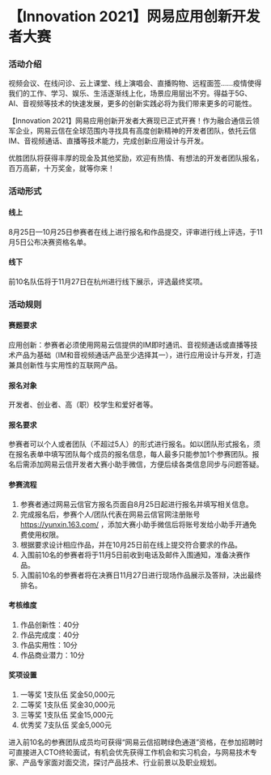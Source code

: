 # 【Innovation 2021】网易应用创新开发者大赛

### 活动介绍
视频会议、在线问诊、云上课堂、线上演唱会、直播购物、远程面签……疫情使得我们的工作、学习、娱乐、生活逐渐线上化，场景应用层出不穷。得益于5G、AI、音视频等技术的快速发展，更多的创新实践必将为我们带来更多的可能性。
 
【Innovation 2021】网易应用创新开发者大赛现已正式开赛！作为融合通信云领军企业，网易云信在全球范围内寻找具有高度创新精神的开发者团队，依托云信IM、音视频通话、直播等技术能力，完成创新应用设计与开发。
 
优胜团队将获得丰厚的现金及其他奖励，欢迎有热情、有想法的开发者团队报名，百万高薪，十万奖金，就等你来！ 


### 活动形式
#### 线上
8月25日—10月25日参赛者在线上进行报名和作品提交，评审进行线上评选，于11月5日公布决赛资格名单。
#### 线下
前10名队伍将于11月27日在杭州进行线下展示，评选最终奖项。


### 活动规则

#### 赛题要求
应用创新：参赛者必须使用网易云信提供的IM即时通讯、音视频通话或直播等技术产品为基础（IM和音视频通话产品至少选择其一），进行应用设计与开发，打造兼具创新性与实用性的互联网产品。

#### 报名对象
开发者、创业者、高（职）校学生和爱好者等。

#### 报名要求
参赛者可以个人或者团队（不超过5人）的形式进行报名。如以团队形式报名，须在报名表单中填写团队每个成员的报名信息，每人最多只能参加1个参赛团队。报名后需添加网易云信开发者大赛小助手微信，方便后续各类信息同步与问题答疑。

#### 参赛流程

1.  参赛者通过网易云信官方报名页面自8月25日起进行报名并填写相关信息。
2.  完成报名后，参赛个人/团队代表在网易云信官网注册账号 https://yunxin.163.com/ ，添加大赛小助手微信后将账号发给小助手开通免费使用权限。
3.  根据要求设计相应作品，并在10月25日前在线上提交符合要求的作品。
4.  入围前10名的参赛者将于11月5日前收到电话及邮件入围通知，准备决赛作品。
5.  入围前10名的参赛者将在决赛日11月27日进行现场作品展示及答辩，决出最终排名。

#### 考核维度
1. 作品创新性：40分
2. 作品完成度：40分
3. 作品实用性：10分
4. 作品商业潜力：10分

#### 奖项设置

1. 一等奖 1支队伍 奖金50,000元  
2. 二等奖 1支队伍 奖金30,000元  
3. 三等奖 1支队伍 奖金15,000元  
4. 优秀奖 7支队伍 奖金5,000元  

进入前10名的参赛团队成员均可获得“网易云信招聘绿色通道”资格，在参加招聘时可直接进入CTO终轮面试，有机会优先获得工作机会和实习机会，与网易技术专家、产品专家面对面交流，探讨产品技术、行业前景以及职业规划。
